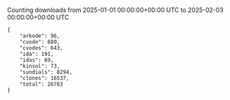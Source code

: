 
Counting downloads from 2025-01-01 00:00:00+00:00 UTC to 2025-02-03 00:00:00+00:00 UTC

```
{
    "arkode": 96,
    "cvode": 880,
    "cvodes": 643,
    "ida": 191,
    "idas": 69,
    "kinsol": 73,
    "sundials": 8294,
    "clones": 16537,
    "total": 26783
}
```
